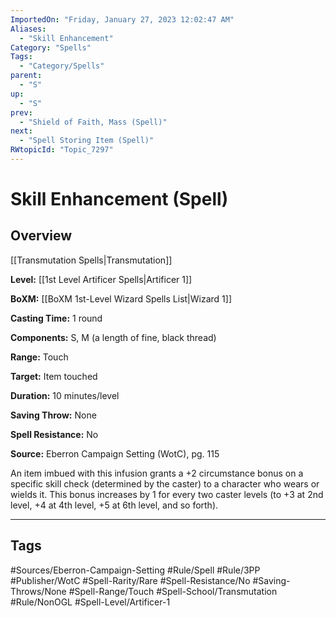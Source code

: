 ```yaml
---
ImportedOn: "Friday, January 27, 2023 12:02:47 AM"
Aliases:
  - "Skill Enhancement"
Category: "Spells"
Tags:
  - "Category/Spells"
parent:
  - "S"
up:
  - "S"
prev:
  - "Shield of Faith, Mass (Spell)"
next:
  - "Spell Storing Item (Spell)"
RWtopicId: "Topic_7297"
---
```

# Skill Enhancement (Spell)
## Overview
[[Transmutation Spells|Transmutation]]

**Level:** [[1st Level Artificer Spells|Artificer 1]]

**BoXM:** [[BoXM 1st-Level Wizard Spells List|Wizard 1]]

**Casting Time:** 1 round

**Components:** S, M (a length of fine, black thread)

**Range:** Touch

**Target:** Item touched

**Duration:** 10 minutes/level

**Saving Throw:** None

**Spell Resistance:** No

**Source:** Eberron Campaign Setting (WotC), pg. 115

An item imbued with this infusion grants a +2 circumstance bonus on a specific skill check (determined by the caster) to a character who wears or wields it. This bonus increases by 1 for every two caster levels (to +3 at 2nd level, +4 at 4th level, +5 at 6th level, and so forth).


---
## Tags
#Sources/Eberron-Campaign-Setting #Rule/Spell #Rule/3PP #Publisher/WotC #Spell-Rarity/Rare #Spell-Resistance/No #Saving-Throws/None #Spell-Range/Touch #Spell-School/Transmutation #Rule/NonOGL #Spell-Level/Artificer-1

